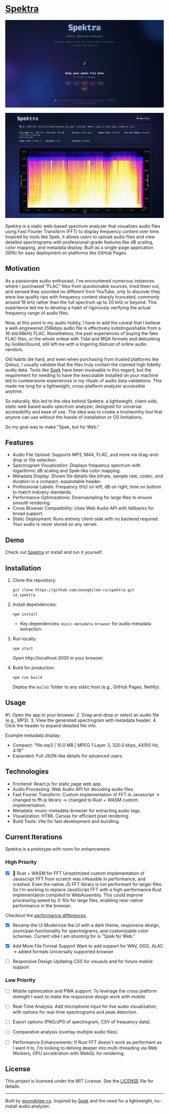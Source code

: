 # [Spektra](https://www.seungkilee.com/spektra)

![Spektra Landing](./docs/screenshots/Spektra.0.1.1.Landing.png)

![Specktra 02](./docs/screenshots/Spektra.0.1.3.Spectogram.png)

Spektra is a static web-based spectrum analyzer that visualizes audio files using Fast Fourier Transform (FFT) to display frequency content over time. Inspired by tools like Spek, it allows users to upload audio files and view detailed spectrograms with professional-grade features like dB scaling, color mapping, and metadata display. Built as a single-page application (SPA) for easy deployment on platforms like GitHub Pages.

## Motivation

As a passionate audio enthusiast, I've encountered numerous instances where I purchased "FLAC" files from questionable sources, tried them out, and sensed they sounded no different from YouTube, only to discover they were low quality rips with frequency content sharply truncated, commonly around 18 kHz rather than the full spectrum up to 20 kHz or beyond. This experience led me to develop a habit of rigorously verifying the actual frequency range of audio files.

Now, at this point in my audio hobby, I have to add the caveat that I believe a well-engineered 256kbps audio file is effectively indistinguishable from a 16-bit/48kHz FLAC. Nonetheless, the past experiences of buying the fake FLAC files, or the whole ordeal with Tidal and MQA formats and debunking by GoldenSound, still left me with a lingering distrust of online audio vendors.

Old habits die hard, and even when purchasing from trusted platforms like Qobuz, I usually validate that the files truly contain the claimed high fidelity audio data. Tools like [Spek](https://spek.cc) have been invaluable in this regard, but the requirement for needing to have the executable installed on your machine led to cumbersome experiences in my rituals of audio data validations. This made me long for a lightweight, cross-platform analyzer accessible anytime.

So naturally, this led to the idea behind Spektra: a lightweight, client-side, static web based audio spectrum analyzer, designed for universal accessibility and ease of use. The idea was to create a trustworthy tool that anyone can use without the hassle of installation or OS limitations.

So my goal was to make "Spek, but for Web."

## Features

- Audio File Upload: Supports MP3, M4A, FLAC, and more via drag-and-drop or file selection.
- Spectrogram Visualization: Displays frequency spectrum with logarithmic dB scaling and Spek-like color mapping.
- Metadata Display: Shows file details like bitrate, sample rate, codec, and duration in a compact, expandable header.
- Professional Labels: Frequency (Hz) on left, dB on right, time on bottom to match industry standards.
- Performance Optimizations: Downsampling for large files to ensure smooth rendering.
- Cross Browser Compatibility: Uses Web Audio API with fallbacks for broad support.
- Static Deployment: Runs entirely client-side with no backend required. Your audio is never stored on any server.

## Demo

Check out [Spektra](https://www.seungkilee.com/spektra) or install and run it yourself.

## Installation

1. Clone the repository:

   ```
   git clone https://github.com/seungkilee-cs/spektra.git
   cd spektra
   ```

2. Install dependencies:

   ```
   npm install
   ```

   - Key dependencies: `music-metadata-browser` for audio metadata extraction.

3. Run locally:

   ```
   npm start
   ```

   Open http://localhost:3000 in your browser.

4. Build for production:
   ```
   npm run build
   ```
   Deploy the `build/` folder to any static host (e.g., GitHub Pages, Netlify).

## Usage

#1. Open the app in your browser. 2. Drag-and-drop or select an audio file (e.g., MP3). 3. View the generated spectrogram with metadata header. 4. Click the header to expand detailed file info.

Example metadata display:

- Compact: "file.mp3 | 10.0 MB | MPEG 1 Layer 3, 320.0 kbps, 44100 Hz, 4:16"
- Expanded: Full JSON-like details for advanced users.

## Technologies

- Frontend: React.js for static page web app.
- Audio Processing: Web Audio API for decoding audio files.
- Fast Fourier Transform: Custom implementation of FFT in Javascript -> changed to fft-js library -> changed to Rust + WASM custom implementation.
- Metadata: music-metadata-browser for extracting audio tags.
- Visualization: HTML Canvas for efficient pixel rendering.
- Build Tools: Vite for fast development and bundling.

## Current Iterations

Spektra is a prototype with room for enhancement.

### High Priority

- [x] 🦀 Rust + WASM for FFT
      Unoptimized custom implementation of Javascript FFT from scratch was infeasible in performance, and crashed. Even the native JS FFT library is not performant for larger files.
      So I'm working to replace JavaScript FFT with a high-performance Rust implementation compiled to WebAssembly. This could improve processing speed by 3-10x for large files, enabling near-native performance in the browser.

Checkout the [performance differences](./docs/fft-js_rust+wasm_comparison.md).

- [x] Revamp the Ui
      Modernize the UI with a dark theme, responsive design, zoom/pan functionality for spectrograms, and customizable color schemes. Current vibe I am shooting for is "Spek for Web."

- [x] Add More File Format Support
      Want to add support for WAV, OGG, ALAC -> added formats Universally supported browser

- [ ] Responsive Design
      Updating CSS for visuauls and for future mobile support

### Low Priority

- [ ] Mobile optimization and PWA support: To leverage the cross platform strength I want to make the responsive design work with mobile

- [ ] Real-Time Analysis: Add microphone input for live audio visualization, with options for real-time spectrograms and peak detection.

- [ ] Export options (PNG/JPG of spectrogram, CSV of frequency data).

- [ ] Comparative analysis (overlay multiple audio files).

- [ ] Performance Enhancements: If Rust FFT doesn't work as performant as I want it to, I'm looking to delving deeper into multi-threading via Web Workers, GPU acceleration with WebGL for rendering.

## License

This project is licensed under the MIT License. See the [LICENSE](LICENSE) file for details.

---

Built by [seungkilee-cs](https://github.com/seungkilee-cs). Inspired by [Spek](https://spek.cc) and the need for a lightweight, no-install audio analyzer.
